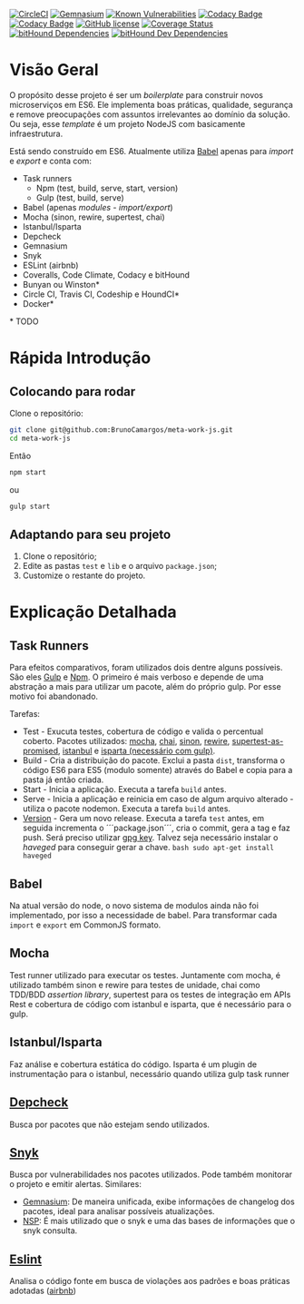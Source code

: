 [![CircleCI](https://img.shields.io/circleci/project/BrunoCamargos/meta-work-js.svg)](https://circleci.com/gh/BrunoCamargos/meta-work-js)
[![Gemnasium](https://img.shields.io/gemnasium/BrunoCamargos/meta-work-js.svg)](https://gemnasium.com/github.com/BrunoCamargos/meta-work-js)
[![Known Vulnerabilities](https://snyk.io/test/github/BrunoCamargos/meta-work-js/badge.svg)](https://snyk.io/test/github/BrunoCamargos/meta-work-js)
[![Codacy Badge](https://api.codacy.com/project/badge/Grade/9d78441d792143a78c99d52d54145117)](https://www.codacy.com/app/bruno-camargos/meta-work-js?utm_source=github.com&amp;utm_medium=referral&amp;utm_content=BrunoCamargos/meta-work-js&amp;utm_campaign=Badge_Grade)
[![Codacy Badge](https://api.codacy.com/project/badge/Coverage/9d78441d792143a78c99d52d54145117)](https://www.codacy.com/app/bruno-camargos/meta-work-js?utm_source=github.com&amp;utm_medium=referral&amp;utm_content=BrunoCamargos/meta-work-js&amp;utm_campaign=Badge_Coverage)
[![GitHub license](https://img.shields.io/github/license/BrunoCamargos/meta-work-js.svg)](https://github.com/BrunoCamargos/meta-work-js)
[![Coverage Status](https://coveralls.io/repos/github/BrunoCamargos/meta-work-js/badge.svg?branch=master)](https://coveralls.io/github/BrunoCamargos/meta-work-js?branch=master)
[![bitHound Dependencies](https://www.bithound.io/github/BrunoCamargos/meta-work-js/badges/dependencies.svg)](https://www.bithound.io/github/BrunoCamargos/meta-work-js/master/dependencies/npm)
[![bitHound Dev Dependencies](https://www.bithound.io/github/BrunoCamargos/meta-work-js/badges/devDependencies.svg)](https://www.bithound.io/github/BrunoCamargos/meta-work-js/master/dependencies/npm)


# Visão Geral
O propósito desse projeto é ser um *boilerplate* para construir novos microserviços em ES6. Ele implementa boas práticas, qualidade, segurança e remove preocupações com assuntos irrelevantes ao domínio da solução.
Ou seja, esse *template* é um projeto NodeJS com basicamente infraestrutura.

Está sendo construído em ES6. Atualmente utiliza [Babel](https://babeljs.io/) apenas para *import* e *export* e conta com:
- Task runners
	- Npm (test, build, serve, start, version)
	- Gulp (test, build, serve)
- Babel (apenas *modules - import/export*)
- Mocha (sinon, rewire, supertest, chai)
- Istanbul/Isparta
- Depcheck
- Gemnasium
- Snyk
- ESLint (airbnb)
- Coveralls, Code Climate, Codacy e bitHound
- Bunyan ou Winston*
- Circle CI, Travis CI, Codeship e HoundCI*
- Docker*

\* TODO

# Rápida Introdução

## Colocando para rodar

Clone o repositório:
```bash
git clone git@github.com:BrunoCamargos/meta-work-js.git
cd meta-work-js
```

Então
```bash
npm start
```
ou
```bash
gulp start
```

## Adaptando para seu projeto

1. Clone o repositório;
2. Edite as pastas ```test``` e ```lib``` e o arquivo ```package.json```;
3. Customize o restante do projeto.

# Explicação Detalhada

## Task Runners

Para efeitos comparativos, foram utilizados dois dentre alguns possíveis. São eles [Gulp](http://gulpjs.com/) e [Npm](https://www.keithcirkel.co.uk/how-to-use-npm-as-a-build-tool/). O primeiro é mais verboso e depende de uma abstração a mais para utilizar um pacote, além do próprio gulp. Por esse motivo foi abandonado.

Tarefas:
- Test - Exucuta testes, cobertura de código e valida o percentual coberto. Pacotes utilizados: [mocha](https://mochajs.org/), [chai](http://chaijs.com/), [sinon](http://sinonjs.org/), [rewire](https://github.com/jhnns/rewire), [supertest-as-promised](https://github.com/WhoopInc/supertest-as-promised), [istanbul](http://gotwarlost.github.io/istanbul/) e [isparta (necessário com gulp)](https://github.com/douglasduteil/isparta).
- Build - Cria a distribuição do pacote. Exclui a pasta ```dist```, transforma o código ES6 para ES5 (modulo somente) através do Babel e copia para a pasta já então criada.
- Start - Inicia a aplicação. Executa a tarefa ```build``` antes.
- Serve - Inicia a aplicação e reinicia em caso de algum arquivo alterado - utiliza o pacote nodemon. Executa a tarefa ```build``` antes.
- [Version](https://docs.npmjs.com/cli/version) - Gera um novo release. Executa a tarefa ```test``` antes, em seguida incrementa o ´´´package.json´´´, cria o commit, gera a tag e faz push. Será preciso utilizar [gpg key](https://help.github.com/articles/generating-a-gpg-key/). Talvez seja necessário instalar o *haveged* para conseguir gerar a chave. ```bash sudo apt-get install haveged```

## Babel

Na atual versão do node, o novo sistema de modulos ainda não foi implementado, por isso a necessidade de babel. Para transformar cada ```import``` e ```export``` em CommonJS formato.

## Mocha

Test runner utilizado para executar os testes. Juntamente com mocha, é utilizado também sinon e rewire para testes de unidade, chai como TDD/BDD *assertion library*, supertest para os testes de integração em APIs Rest e cobertura de código com istanbul e isparta, que é necessário para o gulp.

## Istanbul/Isparta

Faz análise e cobertura estática do código. Isparta é um plugin de instrumentação para o istanbul, necessário quando utiliza gulp task runner

## [Depcheck](https://github.com/depcheck/depcheck)

Busca por pacotes que não estejam sendo utilizados.

## [Snyk](https://snyk.io/)

Busca por vulnerabilidades nos pacotes utilizados. Pode também monitorar o projeto e emitir alertas.
Similares:
 - [Gemnasium](https://gemnasium.com/): De maneira unificada, exibe informações de changelog dos pacotes, ideal para analisar possíveis atualizações.
 - [NSP](https://github.com/nodesecurity/nsp): É mais utilizado que o snyk e uma das bases de informações que o snyk consulta.

## [Eslint](http://eslint.org/)

Analisa o código fonte em busca de violações aos padrões e boas práticas adotadas ([airbnb](https://github.com/airbnb/javascript))
